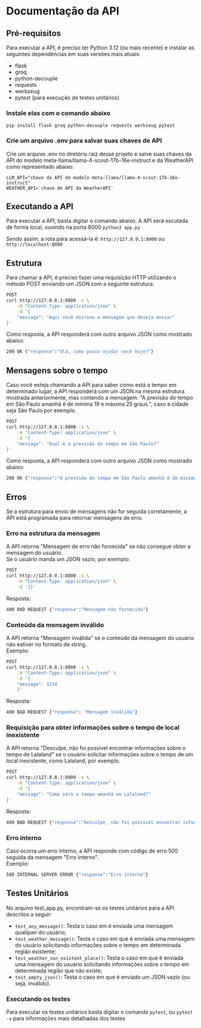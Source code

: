 # Documentação da API
## Pré-requisitos
Para executar a API, é preciso ter Python 3.12 (ou mais recente) e instalar as seguintes dependências em suas versões mais atuais:

- flask
- groq
- python-decouple
- requests
- werkzeug
- pytest (para execução de testes unitários)

### Instale elas com o comando abaixo
`pip install flask groq python-decouple requests werkzeug pytest`

### Crie um arquivo .env para salvar suas chaves de API
Crie um arquivo .env no diretório raíz desse projeto e salve suas chaves da API do modelo meta-llama/llama-4-scout-17b-16e-instruct e da WeatherAPI como representado abaixo:
```
LLM_API="chave da API do modelo meta-llama/llama-4-scout-17b-16e-instruct"
WEATHER_API='chave de API da WeatherAPI'
```

## Executando a API
Para executar a API, basta digitar o comando abaixo. A API será excutada de forma local, ouvindo na porta 8000
`python3 app.py`

Sendo assim, a rota para acessá-la é:
`http://127.0.0.1:8000` ou `http://localhost:8000`

## Estrutura
Para chamar a API, é preciso fazer uma requisição HTTP utilizando o método POST enviando um JSON com a seguinte estrutura:
```bash
POST
curl http://127.0.0.1:8000 -s \
	-H "Content-Type: application/json" \
	-d '{
	"message": "Aqui você escreve a mensagem que deseja enviar"
}'
```

Como resposta, a API responderá com outro arquivo JSON como mostrado abaixo:

```bash
200 OK {"response":"Olá, como posso ajudar você hoje?"}
```

## Mensagens sobre o tempo
Caso você esteja chamando a API para saber como está o tempo em determinado lugar, a API responderá com um JSON na mesma estrutura mostrada anteriormente, mas contendo a mensagem: "A previsão do tempo em São Paulo amanhã é de mínima 19 e máxima 25 graus.", caso a cidade seja São Paulo por exemplo.

```bash
POST
curl http://127.0.0.1:8000 -s \
	-H "Content-Type: application/json" \
	-d '{
	"message": "Qual é a previsão do tempo em São Paulo?"
}'
```

Como resposta, a API responderá com outro arquivo JSON como mostrado abaixo:

```bash
200 OK {"response":"A previsão do tempo em São Paulo amanhã é de mínima 19 e máxima 25 graus."}
```

## Erros
Se a estrutura para envio de mensagens não for seguida corretamente, a API está programada para retornar mensagens de erro.

### Erro na estrutura da mensagem
A API retorna "Mensagem de erro não fornecida" se não consegue obter a mensagem do usuário.  
Se o usuário manda um JSON vazio, por exemplo:
```bash
POST
curl http://127.0.0.1:8000 -s \
	-H "Content-Type: application/json" \
	-d '{}'
```
Resposta:
```bash
400 BAD REQUEST {"response":"Mensagem não fornecida"}
```

### Conteúdo da mensagem inválido 
A API retorna "Mensagem inválida" se o conteúdo da mensagem do usuário não estiver no formato de string.  
Exemplo:
```bash
POST
curl http://127.0.0.1:8000 -s \
	-H "Content-Type: application/json" \
	-d '{
	"message": 1234
	}'
```
Resposta:
```bash
400 BAD REQUEST {"response": "Mensagem inválida"}
```

### Requisição para obter informações sobre o tempo de local inexistente
A API retorna "Desculpe, não foi possível encontrar informações sobre o tempo de Lalaland" se o usuário solicitar informações sobre o tempo de um local inexistente, como Lalaland, por exemplo.
```bash
POST
curl http://127.0.0.1:8000 -s \
	-H "Content-Type: application/json" \
	-d '{
	"message": "Como será o tempo amanhã em Lalaland?"
}'
```
Resposta:
```bash
400 BAD REQUEST {"response":"Desculpe, não foi possível encontrar informações sobre o tempo de Lalaland"}
```

### Erro interno
Caso ocorra um erro interno, a API responde com código de erro 500 seguida da mensagem "Erro interno".  
Exemplo:
```bash
500 INTERNAL SERVER ERROR {"response":"Erro interno"}
```

## Testes Unitários
No arquivo test_app.py, encontram-se os testes unitários para a API descritos a seguir:
- `test_any_message()`: Testa o caso em é enviada uma mensagem qualquer do usuário;
- `test_weather_message()`: Testa o caso em que é enviada uma mensagem do usuário solicitando informações sobre o tempo em determinada região existente;
- `test_weather_non_existent_place()`: Testa o caso em que é enviada uma mensagem do usuário solicitando informações sobre o tempo em determinada região que não existe;
- `test_empty_json()`: Testa o caso em que é enviado um JSON vazio (ou seja, inválido).

### Executando os testes
Para executar os testes unitários basta digitar o comando `pytest`, ou `pytest -v` para informações mais detalhadas dos testes
